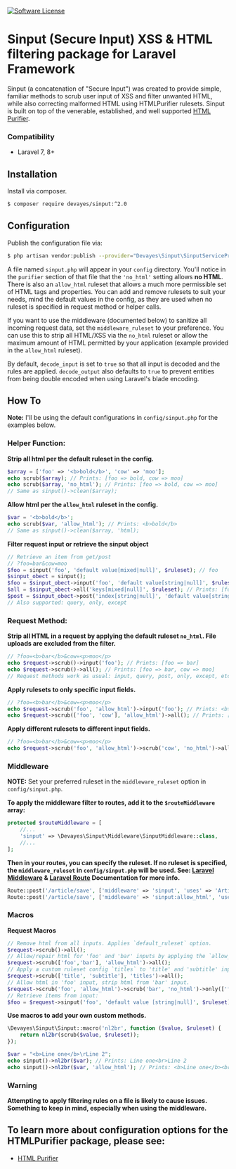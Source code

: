 
[![Software License](https://img.shields.io/badge/license-MIT-brightgreen.svg?style=flat-square)](LICENSE)

Sinput (Secure Input) XSS & HTML filtering package for Laravel Framework
==========

Sinput (a concatenation of "Secure Input") was created to provide simple, familiar methods to scrub user input of XSS and filter unwanted HTML, while also correcting malformed HTML using HTMLPurifier rulesets. Sinput is built on top of the venerable, established, and well supported [HTML Purifier](http://htmlpurifier.org/ "HTML Purifier").


### Compatibility
- Laravel 7, 8+

## Installation

Install via composer.
```bash
$ composer require devayes/sinput:^2.0
```

## Configuration
Publish the configuration file via:
```bash
$ php artisan vendor:publish --provider="Devayes\Sinput\SinputServiceProvider"
```

A file named `sinput.php` will appear in your `config` directory. You'll notice in the `purifier` section of that file that the `'no_html'` setting allows **no HTML**. There is also an `allow_html` ruleset that allows a much more permissible set of HTML tags and properties. You can add and remove rulesets to suit your needs, mind the default values in the config, as they are used when no ruleset is specified in request method or helper calls.

If you want to use the middleware (documented below) to sanitize all incoming request data, set the `middleware_ruleset` to your preference. You can use this to strip all HTML/XSS via the `no_html` ruleset or allow the maximum amount of HTML permitted by your application (example provided in the `allow_html` ruleset).

By default, `decode_input` is set to `true` so that all input is decoded and the rules are applied. `decode_output` also defaults to `true` to prevent entities from being double encoded when using Laravel's blade encoding.

## How To

**Note:** I'll be using the default configurations in `config/sinput.php` for the examples below.

### Helper Function:
**Strip all html per the default ruleset in the config.**
```php
$array = ['foo' => '<b>bold</b>', 'cow' => 'moo'];
echo scrub($array); // Prints: [foo => bold, cow => moo]
echo scrub($array, 'no_html'); // Prints: [foo => bold, cow => moo]
// Same as sinput()->clean($array);
```
**Allow html per the `allow_html` ruleset in the config.**
```php
$var = '<b>bold</b>';
echo scrub($var, 'allow_html'); // Prints: <b>bold</b>
// Same as sinput()->clean($array, 'html);
```
**Filter request input or retrieve the sinput object**
```php
// Retrieve an item from get/post
// ?foo=bar&cow=moo
$foo = sinput('foo', 'default value[mixed|null]', $ruleset); // foo
$sinput_obect = sinput();
$foo = $sinput_obect->input('foo', 'default value[string|null]', $ruleset); // foo
$all = $sinput_obect->all('keys[mixed|null]', $ruleset); // Prints: [foo => bar, cow => moo]
$post = $sinput_obect->post('index[string|null]', 'default value[string|null]', $ruleset);
// Also supported: query, only, except
```

### Request Method:
**Strip all HTML in a request by applying the default ruleset `no_html`. File uploads are excluded from the filter.**
```php
// ?foo=<b>bar</b>&cow=<p>moo</p>
echo $request->scrub()->input('foo'); // Prints: [foo => bar]
echo $request->scrub()->all(); // Prints: [foo => bar, cow => moo]
// Request methods work as usual: input, query, post, only, except, etc.
```

**Apply rulesets to only specific input fields.**
```php
// ?foo=<b>bar</b>&cow=<p>moo</p>
echo $request->scrub('foo', 'allow_html')->input('foo'); // Prints: <b>bar</b>
echo $request->scrub(['foo', 'cow'], 'allow_html')->all(); // Prints: [foo => <b>bar</b>, cow => <p>moo</p>]
```

**Apply different rulesets to different input fields.**
```php
// ?foo=<b>bar</b>&cow=<p>moo</p>
echo $request->scrub('foo', 'allow_html')->scrub('cow', 'no_html')->all(); // Prints: [foo => <b>bar</b>, cow => moo]
```

### Middleware
**NOTE:** Set your preferred ruleset in the `middleware_ruleset` option in `config/sinput.php`.

**To apply the middleware filter to routes, add it to the `$routeMiddleware` array:**
```php
protected $routeMiddleware = [
    //...
    'sinput' => \Devayes\Sinput\Middleware\SinputMiddleware::class,
    //...
];
```
**Then in your routes, you can specify the ruleset. If no ruleset is specified, the `middleware_ruleset` in `config/sinput.php` will be used. See: [Laravel Middleware](https://laravel.com/docs/8.x/middleware) & [Laravel Route](https://laravel.com/docs/8.x/routing) Documentation for more info.**
```php
Route::post('/article/save', ['middleware' => 'sinput', 'uses' => 'ArticlesController@postSave']); // Strips HTML per the middleware_ruleset in the `config/sinput.php` file.
Route::post('/article/save', ['middleware' => 'sinput:allow_html', 'uses' => 'ArticlesController@postSave']); // Applies the `allow_html` ruleset, allowing HTML
```

### Macros
**Request Macros**
```php
// Remove html from all inputs. Applies `default_ruleset` option.
$request->scrub()->all();
// Allow/repair html for 'foo' and 'bar' inputs by applying the `allow_html` ruleset option.
$request->scrub(['foo','bar'], 'allow_html')->all();
// Apply a custom ruleset config `titles` to 'title' and 'subtitle' inputs.
$request->scrub(['title', 'subtitle'], 'titles')->all();
// Allow html in 'foo' input, strip html from 'bar' input.
$request->scrub('foo', 'allow_html')->scrub('bar', 'no_html')->only(['foo', 'bar']);
// Retrieve items from input:
$foo = $request->sinput('foo', 'default value [string|null]', $ruleset);
```

**Use macros to add your own custom methods.**
```php
\Devayes\Sinput\Sinput::macro('nl2br', function ($value, $ruleset) {
    return nl2br(scrub($value, $ruleset));
});

$var = "<b>Line one</b>\rLine 2";
echo sinput()->nl2br($var); // Prints: Line one<br>Line 2
echo sinput()->nl2br($var, 'allow_html'); // Prints: <b>Line one</b><br>Line 2
```

### Warning
**Attempting to apply filtering rules on a file is likely to cause issues. Something to keep in mind, especially when using the middleware.**

## To learn more about configuration options for the HTMLPurifier package, please see:
- [HTML Purifier](http://htmlpurifier.org/live/configdoc/plain.html "HTML Purifier")
